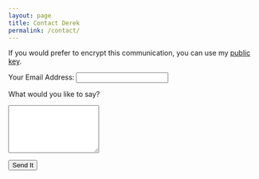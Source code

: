 ```yaml
---
layout: page
title: Contact Derek
permalink: /contact/
---
```


If you would prefer to encrypt this communication, you can use my [public key].

[public key]: http://pgp.mit.edu/pks/lookup?op=get&search=0x60D9C7F1019704B4

<form
    accept-charset="UTF-8"
    action="https://formspree.io/derekprior@gmail.com"
    method="post"
    class="contact-form"
    role="form">
  <input type="hidden" name="name" value="A Simple Form">
  <input type="hidden" name="subject" value="Prioritized.net contact form submission">

  <label for="email">Your Email Address:</label>
  <input type="email" id="email" name="email" required="required">

  <label for="body">What would you like to say?</label>
  <textarea name="body" id="message" required="required" rows="6"></textarea>

  <button type="submit">Send It</button>
</form>
